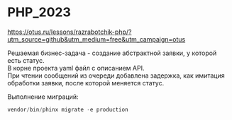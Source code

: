 # PHP_2023

https://otus.ru/lessons/razrabotchik-php/?utm_source=github&utm_medium=free&utm_campaign=otus

Решаемая бизнес-задача - создание абстрактной заявки, у которой есть статус.  
В корне проекта yaml файл с описанием API.  
При чтении сообщений из очереди добавлена задержка, как имитация обработки заявки, после которой меняется статус.  

Выполнение миграций:  
```php
vendor/bin/phinx migrate -e production
```
